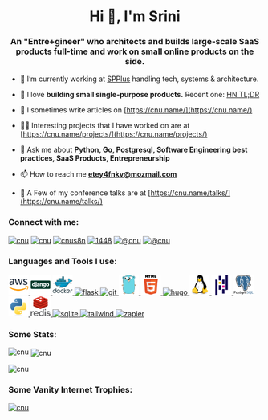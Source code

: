 <h1 align="center">Hi 👋, I'm Srini</h1>
<h3 align="center">An "Entre+gineer" who architects and builds large-scale SaaS products full-time and work on small online products on the side.</h3>

- 🔭 I’m currently working at [SPPlus](https://spplus.com) handling tech, systems & architecture.

- 🌱 I love **building small single-purpose products.** Recent one: [HN TL;DR](https://hntldr-21efc4db2c6f.herokuapp.com/)

- 📝 I sometimes write articles on [https://cnu.name/](https://cnu.name/)

- 👨‍💻 Interesting projects that I have worked on are at [https://cnu.name/projects/](https://cnu.name/projects/)

- 💬 Ask me about **Python, Go, Postgresql, Software Engineering best practices, SaaS Products, Entrepreneurship**

- 📫 How to reach me **etey4fnkv@mozmail.com**

- 🎤 A Few of my conference talks are at [https://cnu.name/talks/](https://cnu.name/talks/)



<h3 align="left">Connect with me:</h3>
<p align="left">
<a href="https://dev.to/cnu" target="blank"><img align="center" src="https://raw.githubusercontent.com/rahuldkjain/github-profile-readme-generator/master/src/images/icons/Social/devto.svg" alt="cnu" height="30" width="40" /></a>
<a href="https://twitter.com/cnu" target="blank"><img align="center" src="https://raw.githubusercontent.com/rahuldkjain/github-profile-readme-generator/master/src/images/icons/Social/twitter.svg" alt="cnu" height="30" width="40" /></a>
<a href="https://linkedin.com/in/cnus8n" target="blank"><img align="center" src="https://raw.githubusercontent.com/rahuldkjain/github-profile-readme-generator/master/src/images/icons/Social/linked-in-alt.svg" alt="cnus8n" height="30" width="40" /></a>
<a href="https://stackoverflow.com/users/1448" target="blank"><img align="center" src="https://raw.githubusercontent.com/rahuldkjain/github-profile-readme-generator/master/src/images/icons/Social/stack-overflow.svg" alt="1448" height="30" width="40" /></a>
<a href="https://hashnode.com/@cnu" target="blank"><img align="center" src="https://raw.githubusercontent.com/rahuldkjain/github-profile-readme-generator/master/src/images/icons/Social/hashnode.svg" alt="@cnu" height="30" width="40" /></a>
<a href="https://medium.com/@cnu" target="blank"><img align="center" src="https://raw.githubusercontent.com/rahuldkjain/github-profile-readme-generator/master/src/images/icons/Social/medium.svg" alt="@cnu" height="30" width="40" /></a>
</p>

<h3 align="left">Languages and Tools I use:</h3>
<p align="left"> <a href="https://aws.amazon.com" target="_blank" rel="noreferrer"> <img src="https://raw.githubusercontent.com/devicons/devicon/master/icons/amazonwebservices/amazonwebservices-original-wordmark.svg" alt="aws" width="40" height="40"/> </a> <a href="https://www.djangoproject.com/" target="_blank" rel="noreferrer"> <img src="https://raw.githubusercontent.com/devicons/devicon/master/icons/django/django-original.svg" alt="django" width="40" height="40"/> </a> <a href="https://www.docker.com/" target="_blank" rel="noreferrer"> <img src="https://raw.githubusercontent.com/devicons/devicon/master/icons/docker/docker-original-wordmark.svg" alt="docker" width="40" height="40"/> </a> <a href="https://flask.palletsprojects.com/" target="_blank" rel="noreferrer"> <img src="https://www.vectorlogo.zone/logos/pocoo_flask/pocoo_flask-icon.svg" alt="flask" width="40" height="40"/> </a> <a href="https://git-scm.com/" target="_blank" rel="noreferrer"> <img src="https://www.vectorlogo.zone/logos/git-scm/git-scm-icon.svg" alt="git" width="40" height="40"/> </a> <a href="https://golang.org" target="_blank" rel="noreferrer"> <img src="https://raw.githubusercontent.com/devicons/devicon/master/icons/go/go-original.svg" alt="go" width="40" height="40"/> </a> <a href="https://www.w3.org/html/" target="_blank" rel="noreferrer"> <img src="https://raw.githubusercontent.com/devicons/devicon/master/icons/html5/html5-original-wordmark.svg" alt="html5" width="40" height="40"/> </a> <a href="https://gohugo.io/" target="_blank" rel="noreferrer"> <img src="https://api.iconify.design/logos-hugo.svg" alt="hugo" width="40" height="40"/> </a> <a href="https://www.linux.org/" target="_blank" rel="noreferrer"> <img src="https://raw.githubusercontent.com/devicons/devicon/master/icons/linux/linux-original.svg" alt="linux" width="40" height="40"/> </a> <a href="https://pandas.pydata.org/" target="_blank" rel="noreferrer"> <img src="https://raw.githubusercontent.com/devicons/devicon/2ae2a900d2f041da66e950e4d48052658d850630/icons/pandas/pandas-original.svg" alt="pandas" width="40" height="40"/> </a> <a href="https://www.postgresql.org" target="_blank" rel="noreferrer"> <img src="https://raw.githubusercontent.com/devicons/devicon/master/icons/postgresql/postgresql-original-wordmark.svg" alt="postgresql" width="40" height="40"/> </a> <a href="https://www.python.org" target="_blank" rel="noreferrer"> <img src="https://raw.githubusercontent.com/devicons/devicon/master/icons/python/python-original.svg" alt="python" width="40" height="40"/> </a> <a href="https://redis.io" target="_blank" rel="noreferrer"> <img src="https://raw.githubusercontent.com/devicons/devicon/master/icons/redis/redis-original-wordmark.svg" alt="redis" width="40" height="40"/> </a> <a href="https://www.sqlite.org/" target="_blank" rel="noreferrer"> <img src="https://www.vectorlogo.zone/logos/sqlite/sqlite-icon.svg" alt="sqlite" width="40" height="40"/> </a> <a href="https://tailwindcss.com/" target="_blank" rel="noreferrer"> <img src="https://www.vectorlogo.zone/logos/tailwindcss/tailwindcss-icon.svg" alt="tailwind" width="40" height="40"/> </a> <a href="https://zapier.com" target="_blank" rel="noreferrer"> <img src="https://www.vectorlogo.zone/logos/zapier/zapier-icon.svg" alt="zapier" width="40" height="40"/> </a> </p>



<h3 align="left">Some Stats:</h3>
<p><img align="left" src="https://github-readme-stats.vercel.app/api/top-langs?username=cnu&show_icons=true&locale=en&layout=compact" alt="cnu" /></p>

<p>&nbsp;<img align="center" src="https://github-readme-stats.vercel.app/api?username=cnu&show_icons=true&locale=en" alt="cnu" /></p>

<p><img align="center" src="https://github-readme-streak-stats.herokuapp.com/?user=cnu&" alt="cnu" /></p>


<h3 align="left">Some Vanity Internet Trophies:</h3>
<p align="left"> <a href="https://github.com/ryo-ma/github-profile-trophy"><img src="https://github-profile-trophy.vercel.app/?username=cnu" alt="cnu" /></a> </p>
